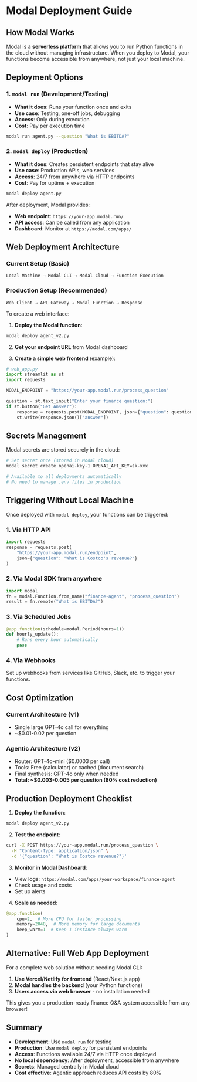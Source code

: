 # Modal Deployment Guide

## How Modal Works

Modal is a **serverless platform** that allows you to run Python functions in the cloud without managing infrastructure. When you deploy to Modal, your functions become accessible from anywhere, not just your local machine.

## Deployment Options

### 1. `modal run` (Development/Testing)
- **What it does**: Runs your function once and exits
- **Use case**: Testing, one-off jobs, debugging
- **Access**: Only during execution
- **Cost**: Pay per execution time

```bash
modal run agent.py --question "What is EBITDA?"
```

### 2. `modal deploy` (Production)
- **What it does**: Creates persistent endpoints that stay alive
- **Use case**: Production APIs, web services
- **Access**: 24/7 from anywhere via HTTP endpoints
- **Cost**: Pay for uptime + execution

```bash
modal deploy agent.py
```

After deployment, Modal provides:
- **Web endpoint**: `https://your-app.modal.run/`
- **API access**: Can be called from any application
- **Dashboard**: Monitor at `https://modal.com/apps/`

## Web Deployment Architecture

### Current Setup (Basic)
```
Local Machine → Modal CLI → Modal Cloud → Function Execution
```

### Production Setup (Recommended)
```
Web Client → API Gateway → Modal Function → Response
```

To create a web interface:

1. **Deploy the Modal function**:
```bash
modal deploy agent_v2.py
```

2. **Get your endpoint URL** from Modal dashboard

3. **Create a simple web frontend** (example):
```python
# web_app.py
import streamlit as st
import requests

MODAL_ENDPOINT = "https://your-app.modal.run/process_question"

question = st.text_input("Enter your finance question:")
if st.button("Get Answer"):
    response = requests.post(MODAL_ENDPOINT, json={"question": question})
    st.write(response.json()["answer"])
```

## Secrets Management

Modal secrets are stored securely in the cloud:

```bash
# Set secret once (stored in Modal cloud)
modal secret create openai-key-1 OPENAI_API_KEY=sk-xxx

# Available to all deployments automatically
# No need to manage .env files in production
```

## Triggering Without Local Machine

Once deployed with `modal deploy`, your functions can be triggered:

### 1. **Via HTTP API**
```python
import requests
response = requests.post(
    "https://your-app.modal.run/endpoint",
    json={"question": "What is Costco's revenue?"}
)
```

### 2. **Via Modal SDK from anywhere**
```python
import modal
fn = modal.Function.from_name("finance-agent", "process_question")
result = fn.remote("What is EBITDA?")
```

### 3. **Via Scheduled Jobs**
```python
@app.function(schedule=modal.Period(hours=1))
def hourly_update():
    # Runs every hour automatically
    pass
```

### 4. **Via Webhooks**
Set up webhooks from services like GitHub, Slack, etc. to trigger your functions.

## Cost Optimization

### Current Architecture (v1)
- Single large GPT-4o call for everything
- ~$0.01-0.02 per question

### Agentic Architecture (v2)
- Router: GPT-4o-mini ($0.0003 per call)
- Tools: Free (calculator) or cached (document search)
- Final synthesis: GPT-4o only when needed
- **Total: ~$0.003-0.005 per question (80% cost reduction)**

## Production Deployment Checklist

1. **Deploy the function**:
```bash
modal deploy agent_v2.py
```

2. **Test the endpoint**:
```bash
curl -X POST https://your-app.modal.run/process_question \
  -H "Content-Type: application/json" \
  -d '{"question": "What is Costco revenue?"}'
```

3. **Monitor in Modal Dashboard**:
- View logs: `https://modal.com/apps/your-workspace/finance-agent`
- Check usage and costs
- Set up alerts

4. **Scale as needed**:
```python
@app.function(
    cpu=2,  # More CPU for faster processing
    memory=2048,  # More memory for large documents
    keep_warm=1  # Keep 1 instance always warm
)
```

## Alternative: Full Web App Deployment

For a complete web solution without needing Modal CLI:

1. **Use Vercel/Netlify for frontend** (React/Next.js app)
2. **Modal handles the backend** (your Python functions)
3. **Users access via web browser** - no installation needed

This gives you a production-ready finance Q&A system accessible from any browser!

## Summary

- **Development**: Use `modal run` for testing
- **Production**: Use `modal deploy` for persistent endpoints
- **Access**: Functions available 24/7 via HTTP once deployed
- **No local dependency**: After deployment, accessible from anywhere
- **Secrets**: Managed centrally in Modal cloud
- **Cost effective**: Agentic approach reduces API costs by 80%
